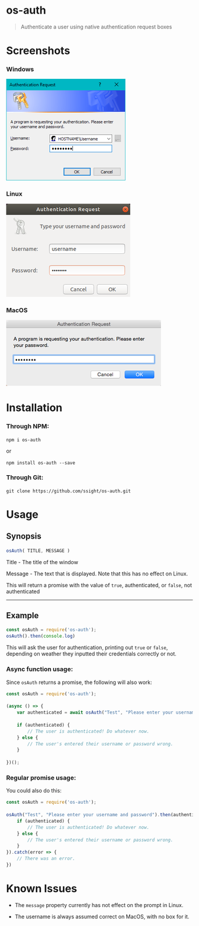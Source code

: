 # os-auth
 > Authenticate a user using native authentication request boxes

# Screenshots
### Windows
![the os-auth screen running on Windows](https://raw.githubusercontent.com/ssight/os-auth/master/screenshots/windows.png)

### Linux
![the os-auth screen running on Linux](https://raw.githubusercontent.com/ssight/os-auth/master/screenshots/linux.png)

### MacOS
![the os-auth screen running on MacOS](https://raw.githubusercontent.com/ssight/os-auth/master/screenshots/macos.png)

# Installation
### Through NPM:
`npm i os-auth`

or

`npm install os-auth --save`
### Through Git:
`git clone https://github.com/ssight/os-auth.git`

# Usage
## Synopsis
```js
osAuth( TITLE, MESSAGE )
```
Title - The title of the window

Message - The text that is displayed. Note that this has no effect on Linux.

This will return a promise with the value of `true`, authenticated, or `false`, not authenticated

---

## Example
```js
const osAuth = require('os-auth');
osAuth().then(console.log)
```
This will ask the user for authentication, printing out `true` or `false`, depending on weather they inputted their credentials correctly or not.

### Async function usage:
Since `osAuth` returns a promise, the following will also work:
```js
const osAuth = require('os-auth');

(async () => {
    var authenticated = await osAuth("Test", "Please enter your username and password");

    if (authenticated) {
        // The user is authenticated! Do whatever now.
    } else {
        // The user's entered their username or password wrong.
    }

})();
```

### Regular promise usage:
You could also do this:
```js
const osAuth = require('os-auth');

osAuth("Test", "Please enter your username and password").then(authenticated => {
    if (authenticated) {
        // The user is authenticated! Do whatever now.
    } else {
        // The user's entered their username or password wrong.
    }
}).catch(error => {
    // There was an error.
})
```

# Known Issues
* The `message` property currently has not effect on the prompt in Linux.

* The username is always assumed correct on MacOS, with no box for it.
